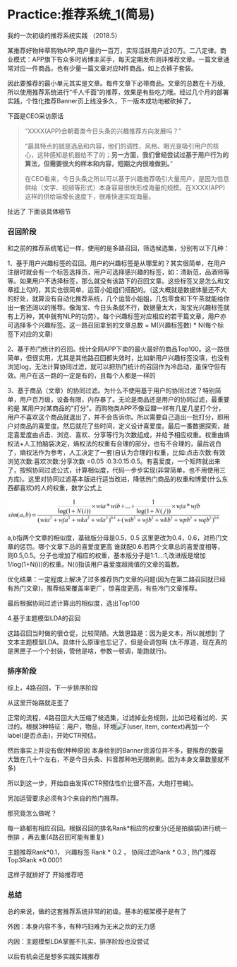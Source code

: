 # Practice:推荐系统_1(简易)

我的一次初级的推荐系统实践 （2018.5）

某推荐好物种草购物APP,用户量约一百万，实际活跃用户近20万。二八定律。商业模式：APP旗下有众多时尚博主买手，每天定期发布测评推荐文章。一篇文章通常对应一件商品，也有少量一篇文章对应N件商品，如上衣裤子套装。

因此要推荐的最小单元其实是文章。每件文章下必带商品。文章的总数在十万级,所以使用推荐系统进行“千人千面”的推荐，效果是有些吃力哦。经过几个月的部署实践，个性化推荐Banner页上线没多久，下一版本成功地被砍掉了。

下面是CEO采访原话

> “XXXX(APP)会朝着类今日头条的兴趣推荐方向发展吗？”
>
> “最具特点的就是选品和内容，他们的调性、风格、眼光是吸引用户的核心，这种感知是机器给不了的；**另一方面，我们曾经尝试过基于用户行为的算法，但需要很大的样本和内容，短期之内很难做到。**”
>
> 在CEO看来，今日头条之所以可以基于兴趣推荐吸引大量用户，是因为信息供给（文字、视频等形式）本身容易很快形成海量的规模。在XXXX(APP)这样的供给端增长速度下，很难快速实现海量。

扯远了 下面谈具体细节

### 召回阶段

和之前的推荐系统笔记一样，使用的是多路召回，筛选候选集，分别有以下几种：

1、基于用户兴趣标签的召回。用户的兴趣标签是从哪里的？其实很简单，在用户注册时就会有一个标签选择页，用户可选择感兴趣的标签，如：清新范，品酒师等等。如果用户不选择标签，那么就没有该路下的召回文章。这些标签又是怎么和文章挂上勾的，其实也很简单，运营小姐姐们搭配的。（这大概就是数据体量还不大的好处，就算没有自动化推荐系统，几个运营小姐姐，几包零食和下午茶就能给你出一套还阔以的推荐。像淘宝、今日头条就不行，数据量太大，淘宝光兴趣标签就有上万种，其中就有NLP的功劳）。每个兴趣标签对应相应的若干篇文章，用户亦可选择多个兴趣标签。这一路召回拿到的文章总数 = M(兴趣标签数) * N(每个标签下对应的文章)

2、基于热门统计的召回。统计全网APP下卖的最火最好的商品Top100。这一路很简单，但很实用，尤其是其他路召回都失效时，比如新用户兴趣标签没填，也没有浏览log，无法计算协同过滤，就可以把热门统计的召回作为冷启动，虽保守但有效。用户在这一路的一定是有的，且每个人都是一样的

3、基于商品（文章）的协同过滤。为什么不使用基于用户的协同过滤？特别简单，用户百万级，设备有限，内存暴了。无论是商品还是用户的协同过滤，最重要的是 某用户对某商品的"打分"。而购物类APP不像豆瓣一样有几星几星打个分，用户不喜欢这个商品就退出了，并不会告诉你。所以需要自己造出一批打分，即用户对商品的喜爱度。然后就花了些时间，定义设计喜爱度。最后一番数据探索，敲定喜爱度由点击、浏览、喜欢、分享等行为次数组成，并给予相应权重。权重由熵权法+人工拍脑袋决定，熵权法的权重有合理的部分，也有不合理的，最后说白了，熵权法作为参考，人工决定了一套(自认为合理的)权重，比如:点击次数:有效浏览次数:喜欢次数:分享次数 =0.05 :0.3:0.15:0.5。有喜爱度，一个矩阵就出来了，按照协同过滤公式，计算相似度，代码一步步实现(非常简单，也不用使用三方库)。这里对协同过滤基本版进行适当改进，降低热门商品的权重和博爱(什么东西都喜欢)的人的权重，数学公式上

![1556870358188](imgs/1556870358188.png)

a,b指两个文章的相似度，基础版分母是0.5，0.5 这里更改为0.4，0.6，对热门文章的惩罚。哪个文章下总的喜爱度更高 谁就配0.6.若两个文章总的喜爱度相等，则0.5,0.5。分子也增加了相应的权重，基本版分子是1:1...:1,改进版是增加1/log(1+N(i))的权重。N(i)指该用户喜爱度超阈值的文章的篇数。

优化结果：一定程度上解决了过多推荐热门文章的问题(因为在第二路召回就已经有热门文章)，推荐结果覆盖率更广，惊喜度更高，有些冷门文章推荐。

最后根据协同过滤计算出的相似度，选出Top100

4.基于主题模型LDA的召回

这路召回当时做的很仓促，比较简陋。大致思路是：因为是文本，所以就想到 了文本主题模型LDA。具体什么原理也忘记了，但是会调包啊 (太不厚道，现在真的是黑匣子一个个封装，管他是啥，参数一顿调，能跑就行)。

### 排序阶段

综上，4路召回，下一步排序阶段

从这里开始路就走歪了

正常的流程，4路召回大大压缩了候选集，过滤掉业务规则，比如已经看过的、买过的。根据3种特征：用户，物品，环境![F(user, item, context)](https://math.jianshu.com/math?formula=F(user%2C%20item%2C%20context))再加一个label(是否点击)，开始CTR预估。

然后事实上并没有做(种种原因 本身给到的Banner资源位并不多，要推荐的数量大致在几十个左右，不是今日头条、抖音那种地无限刷刷。因为本身文章数量就不多)

所以到这一步，开始自由发挥(CTR预估性价比很不高，大炮打苍蝇)。

另加运营要求必须有3个来自的热门推荐。

那究竟怎么做呢？

每一路都有相应召回。根据召回的排名Rank*相应的权重分(还是拍脑袋)进行统一倒排 ，再去重(4路召回可能有重复)

主题推荐Rank*0.1， 兴趣标签 Rank * 0.2 ，  协同过滤Rank * 0.3 , 热门推荐Top3Rank *0.0001

这样子就排好了 开始推荐吧

### 总结

总的来说，做的这套推荐系统非常的初级。基本的框架模子是有了

外因：本身内容不多，有种巧妇难为无米之炊的无力感

内因：主题模型LDA掌握不扎实，排序阶段也没尝试

以后有机会还是想多实践实践推荐

 